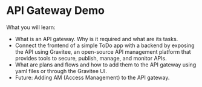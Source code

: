 # API Gateway Demo
What you will learn:

* What is an API gateway. Why is it required and what are its tasks.
* Connect the frontend of a simple ToDo app with a backend by exposing the API using Gravitee, an open-source API management platform that provides tools to secure, publish, manage, and monitor APIs.
* What are plans and flows and how to add them to the API gateway using yaml files or through the Gravitee UI.
* Future: Adding AM (Access Management) to the API gateway.
